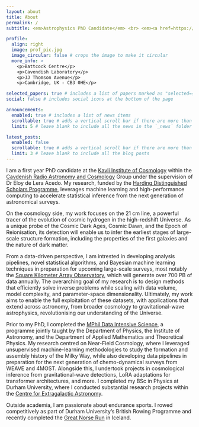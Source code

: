 ```yaml
---
layout: about
title: About
permalink: /
subtitle: <em>Astrophysics PhD Candidate</em> <br> <em><a href=https://www.cavendishradiocosmology.com/>Radio Astronomy and Cosmology</a></em> <br> <em><a href=https://www.kicc.cam.ac.uk/>Kavli Institute for Cosmology</a></em> <br> <em><a href=https://www.phy.cam.ac.uk/>Cavendish Laboratory, University of Cambridge</a></em> <br> <em>This WIP website - written as a template prior to starting PhD </em>

profile:
  align: right
  image: prof_pic.jpg
  image_circular: false # crops the image to make it circular
  more_info: >
    <p>Battcock Centre</p>
    <p>Cavendish Laboratory</p>
    <p>JJ Thomson Avenue</p>
    <p>Cambridge, UK - CB3 0HE</p>

selected_papers: true # includes a list of papers marked as "selected={true}"
social: false # includes social icons at the bottom of the page

announcements:
  enabled: true # includes a list of news items
  scrollable: true # adds a vertical scroll bar if there are more than 3 news items
  limit: 5 # leave blank to include all the news in the `_news` folder

latest_posts:
  enabled: false
  scrollable: true # adds a vertical scroll bar if there are more than 3 new posts items
  limit: 3 # leave blank to include all the blog posts
---
```


I am a first year PhD candidate at the [Kavli Institute of Cosmology](https://www.kicc.cam.ac.uk) within the [Cavdenish Radio Astronomy and Cosmology](https://www.cavendishradiocosmology.com) Group under the supervision of Dr Eloy de Lera Acedo. My research, funded by the [Harding Distinguished Scholars Programme](https://www.hardingscholars.fund.cam.ac.uk), leverages machine learning and high-performance computing to accelerate statistical inference from the next generation of astronomical surveys.

On the cosmology side, my work focuses on the 21 cm line, a powerful tracer of the evolution of cosmic hydrogen in the high-redshift Universe. As a unique probe of the Cosmic Dark Ages, Cosmic Dawn, and the Epoch of Reionisation, its detection will enable us to infer the earliest stages of large-scale structure formation, including the properties of the first galaxies and the nature of dark matter.

From a data-driven perspective, I am intrested in developing analysis pipelines, novel statistical algorithms, and Bayesian machine learning techniques in preparation for upcoming large-scale surveys, most notably the [Square Kilometer Array Observatory](https://www.skao.int/en), which will generate over 700 PB of data annually. The overarching goal of my research is to design methods that efficiently solve inverse problems while scaling with data volume, model complexity, and parameter-space dimensionality. Ultimately, my work aims to enable the full exploitation of these datasets, with applications that extend across astronomy, from broader cosmology to gravitational-wave astrophysics, revolutionising our understanding of the Universe.

Prior to my PhD, I completed the [MPhil Data Intensive Science](https://mphildis.bigdata.cam.ac.uk), a programme jointly taught by the Department of Physics, the Institute of Astronomy, and the Department of Applied Mathematics and Theoretical Physics. My research centred on Near-Field Cosmology, where I leveraged unsupervised machine-learning methodologies to study the formation and assembly history of the Milky Way, while also developing data pipelines in preparation for the next generation of chemo-dynamical surveys from WEAVE and 4MOST. Alongside this, I undertook projects in cosmological inference from gravitational-wave detections, LoRA adaptations for transformer architectures, and more. I completed my BSc in Physics at Durham University, where I conducted substantial research projects within the [Centre for Extragalactic Astronomy](https://www.astro.dur.ac.uk/CEA/).

Outside academia, I am passionate about endurance sports. I rowed competitively as part of Durham University’s British Rowing Programme and recently completed the [Great Norse Run](https://www.google.com/search?client=safari&sca_esv=b4e332f294b324c3&rls=en&udm=7&fbs=AIIjpHxU7SXXniUZfeShr2fp4giZ1Y6MJ25_tmWITc7uy4KIeiAkWG4OlBE2zyCTMjPbGmPgfe_7ak8LUsonpWCvT6w6gBS5y5_2UitN_11b98v-OURPOQUAkPBDEffTFERQVWdJNPAcFXEg5DUAqwfCCslHRYFZ1iZ9rbkTb1DzQ1hmj6Nis3ByXdFBVKArQkDPBZ1Q8rNuYICGGTA5ehXhNrC97pgI8Q&q=Great+norse+run&sa=X&ved=2ahUKEwj4m_Le96qPAxX7WEEAHapCLhcQtKgLegQIFhAB&biw=1694&bih=1058&dpr=2#fpstate=ive&vld=cid:1288cefd,vid:MgN2VOY2nPE,st:0) in Iceland. 
